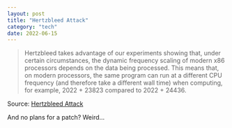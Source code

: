 ```yaml
---
layout: post
title: "Hertzbleed Attack"
category: "tech"
date: 2022-06-15
---
```


> Hertzbleed takes advantage of our experiments showing that, under certain circumstances, the dynamic frequency scaling of modern x86 processors depends on the data being processed. This means that, on modern processors, the same program can run at a different CPU frequency (and therefore take a different wall time) when computing, for example, 2022 + 23823 compared to 2022 + 24436.

Source: [Hertzbleed Attack](https://www.hertzbleed.com/)

And no plans for a patch?  Weird...
